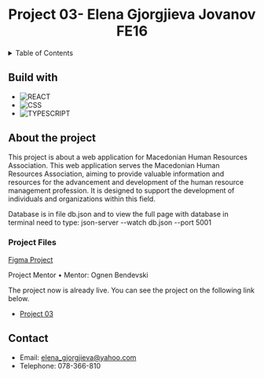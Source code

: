 <div align="center">
  <h1>Project 03- Elena Gjorgjieva Jovanov FE16</h1>
</div>

<!-- TABLE OF CONTENTS -->
<details>  
  <summary>Table of Contents</summary>
  <ol>
    <li><a href="#build-with">Build with</a></li>
    <li><a href="#about-the-project">About</a></li>
    <li><a href="#contact">Contact</a></li>
  </ol>
</details>

<h2 id="build-with">Build with</h2>

- ![REACT](https://img.shields.io/badge/-React-61DAFB?logo=react&logoColor=black)
- ![CSS](https://img.shields.io/badge/-CSS3-264de4?logo=css3&logoColor=white)
- ![TYPESCRIPT](https://img.shields.io/badge/-TypeScript-007ACC?logo=typescript&logoColor=white)

<h2 id="about-the-project">About the project</h2>

This project is about a web application for Macedonian Human Resources Association.
This web application serves the Macedonian Human Resources Association, aiming to provide valuable information and resources for the advancement and development of the human resource management profession. It is designed to support the development of individuals and organizations within this field.

Database is in file db.json and to view the full page with database in terminal need to type:
json-server --watch db.json --port 5001

<h3>Project Files</h3>

[Figma Project](https://www.figma.com/design/Qidt0OPWEjsyeUt3Lc5Stw/%D0%9C%D0%90%D0%A7%D0%A0%2FMHRA?node-id=300-5625&node-type=frame&t=b7fIwJfnsRg42wYq-0)

Project Mentor
• Mentor: Ognen Bendevski

The project now is already live. You can see the project on the following link below.

- [Project 03](https://git.brainster.co/Elena.Gjorgjieva.Jovanov-FE16/brainsterprojects_elena_gjorgjieva_jovanov_fe16/-/tree/Project-03)

<h2 id="contact">Contact</h2>

- Email: elena_gjorgjieva@yahoo.com
- Telephone: 078-366-810
